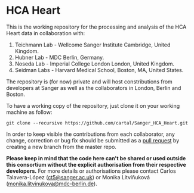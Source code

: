 # HCA Heart


This is the working repository for the processing and analysis of the HCA Heart data in collaboration with:

1. Teichmann Lab - Wellcome Sanger Institute Cambridge, United Kingdom.
2. Hubner Lab - MDC Berlin, Germany.
3. Noseda Lab - Imperial College London London, United Kingdom.
4. Seidman Labs - Harvard Medical School, Boston, MA, United States. 

The repository is (for now) private and will host constributions from developers at Sanger as well as the collaborators in London, Berlin and Boston. 

To have a working copy of the repository, just clone it on your working machine as follow:

```
git clone --recursive https://github.com/cartal/Sanger_HCA_Heart.git

```

In order to keep visible the contributions from each collaborator, any change, correction or bug fix should be submitted as 
a [pull request](https://help.github.com/en/github/collaborating-with-issues-and-pull-requests/about-pull-requests) by creating a new branch from the master repo.

**Please keep in mind that the code here can't be shared or used outside this consortium without the explicit authorisation from their respective developers.** For more details 
or authorisations please contact Carlos Talavera-López (ct5@sanger.ac.uk) or Monika Litviňuková (monika.litvinukova@mdc-berlin.de). 



